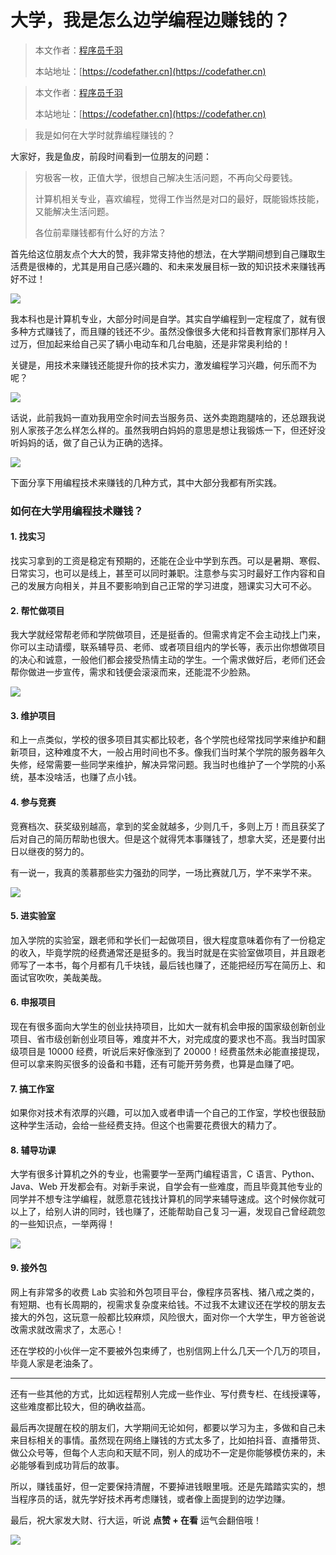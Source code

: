 # 大学，我是怎么边学编程边赚钱的？

> 本文作者：[程序员千羽](https://yuyuanweb.feishu.cn/wiki/Abldw5WkjidySxkKxU2cQdAtnah)
>
> 本站地址：[https://codefather.cn](https://codefather.cn)

> 本文作者：[程序员千羽](https://yuyuanweb.feishu.cn/wiki/Abldw5WkjidySxkKxU2cQdAtnah)
>
> 本站地址：[https://codefather.cn](https://codefather.cn)

> 我是如何在大学时就靠编程赚钱的？

大家好，我是鱼皮，前段时间看到一位朋友的问题：

> 穷极客一枚，正值大学，很想自己解决生活问题，不再向父母要钱。
>
> 计算机相关专业，喜欢编程，觉得工作当然是对口的最好，既能锻炼技能，又能解决生活问题。
>
> 各位前辈赚钱都有什么好的方法？

首先给这位朋友点个大大的赞，我非常支持他的想法，在大学期间想到自己赚取生活费是很棒的，尤其是用自己感兴趣的、和未来发展目标一致的知识技术来赚钱再好不过！

![](https://pic.yupi.icu/5563/202311021518336.png)

我本科也是计算机专业，大部分时间是自学。其实自学编程到一定程度了，就有很多种方式赚钱了，而且赚的钱还不少。虽然没像很多大佬和抖音教育家们那样月入过万，但加起来给自己买了辆小电动车和几台电脑，还是非常奥利给的！

关键是，用技术来赚钱还能提升你的技术实力，激发编程学习兴趣，何乐而不为呢？

![](https://pic.yupi.icu/5563/202311021518269.png)

话说，此前我妈一直劝我用空余时间去当服务员、送外卖跑跑腿啥的，还总跟我说别人家孩子怎么样怎么样的。虽然我明白妈妈的意思是想让我锻炼一下，但还好没听妈妈的话，做了自己认为正确的选择。

![](https://pic.yupi.icu/5563/202311021518360.png)

下面分享下用编程技术来赚钱的几种方式，其中大部分我都有所实践。

### 如何在大学用编程技术赚钱？

#### 1. 找实习

找实习拿到的工资是稳定有预期的，还能在企业中学到东西。可以是暑期、寒假、日常实习，也可以是线上，甚至可以同时兼职。注意参与实习时最好工作内容和自己的发展方向相关，并且不要影响到自己正常的学习进度，翘课实习大可不必。

#### 2. 帮忙做项目

我大学就经常帮老师和学院做项目，还是挺香的。但需求肯定不会主动找上门来，你可以主动请缨，联系辅导员、老师、或者项目组内的学长等，表示出你想做项目的决心和诚意，一般他们都会接受热情主动的学生。一个需求做好后，老师们还会帮你做进一步宣传，需求和钱便会滚滚而来，还能混不少脸熟。

![](https://pic.yupi.icu/5563/202311021518339.png)

#### 3. 维护项目

和上一点类似，学校的很多项目其实都比较老，各个学院也经常找同学来维护和翻新项目，这种难度不大，一般占用时间也不多。像我们当时某个学院的服务器年久失修，经常需要一些同学来维护，解决异常问题。我当时也维护了一个学院的小系统，基本没啥活，也赚了点小钱。

#### 4. 参与竞赛

竞赛档次、获奖级别越高，拿到的奖金就越多，少则几千，多则上万！而且获奖了后对自己的简历帮助也很大。但是这个就得凭本事赚钱了，想拿大奖，还是要付出日以继夜的努力的。

有一说一，我真的羡慕那些实力强劲的同学，一场比赛就几万，学不来学不来。

![](https://pic.yupi.icu/5563/202311021518260.png)

#### 5. 进实验室

加入学院的实验室，跟老师和学长们一起做项目，很大程度意味着你有了一份稳定的收入，毕竟学院的经费通常还是挺多的。我当时就是在实验室做项目，并且跟老师写了一本书，每个月都有几千块钱，最后钱也赚了，还能把经历写在简历上、和面试官吹吹，美哉美哉。

#### 6. 申报项目

现在有很多面向大学生的创业扶持项目，比如大一就有机会申报的国家级创新创业项目、省市级创新创业项目等，难度并不大，对完成度的要求也不高。我当时国家级项目是 10000 经费，听说后来好像涨到了 20000！经费虽然未必能直接提现，但可以拿来购买很多的设备和书籍，还有可能开劳务费，也算是血赚了吧。

#### 7. 搞工作室

如果你对技术有浓厚的兴趣，可以加入或者申请一个自己的工作室，学校也很鼓励这种学生活动，会给一些经费支持。但这个也需要花费很大的精力了。

#### 8. 辅导功课

大学有很多计算机之外的专业，也需要学一至两门编程语言，C 语言、Python、Java、Web 开发都会有。对新手来说，自学会有一些难度，而且毕竟其他专业的同学并不想专注学编程，就愿意花钱找计算机的同学来辅导速成。这个时候你就可以上了，给别人讲的同时，钱也赚了，还能帮助自己复习一遍，发现自己曾经疏忽的一些知识点，一举两得！

![](https://pic.yupi.icu/5563/202311021518284.png)

#### 9. 接外包

网上有非常多的收费 Lab 实验和外包项目平台，像程序员客栈、猪八戒之类的，有短期、也有长周期的，视需求复杂度来给钱。不过我不太建议还在学校的朋友去接大的外包，这玩意一般都比较麻烦，风险很大，面对你一个大学生，甲方爸爸说改需求就改需求了，太恶心！

还在学校的小伙伴一定不要被外包束缚了，也别信网上什么几天一个几万的项目，毕竟人家是老油条了。



------



还有一些其他的方式，比如远程帮别人完成一些作业、写付费专栏、在线授课等，这些难度都比较大，但的确收益高。

最后再次提醒在校的朋友们，大学期间无论如何，都要以学习为主，多做和自己未来目标相关的事情。虽然现在网络上赚钱的方式太多了，比如拍抖音、直播带货、做公众号等，但每个人志向和天赋不同，别人的成功不一定是你能够模仿来的，未必能够看到成功背后的故事。

所以，赚钱虽好，但一定要保持清醒，不要掉进钱眼里哦。还是先踏踏实实的，想当程序员的话，就先学好技术再考虑赚钱，或者像上面提到的边学边赚。

最后，祝大家发大财、行大运，听说 **点赞 + 在看** 运气会翻倍哦！

![](https://pic.yupi.icu/5563/202311021518791.png)